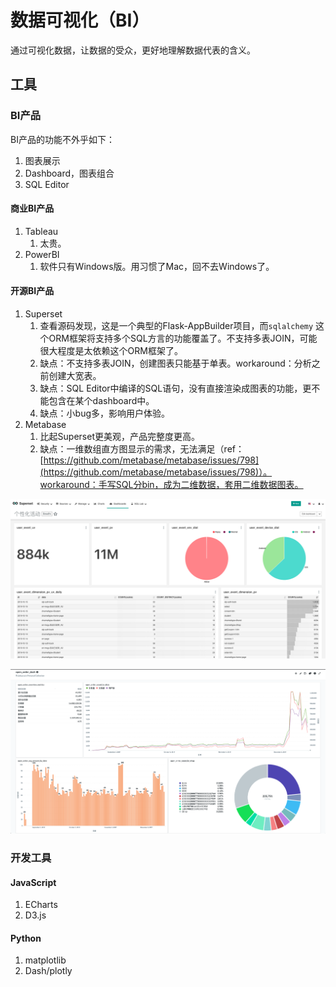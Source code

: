 # 数据可视化（BI）

通过可视化数据，让数据的受众，更好地理解数据代表的含义。



## 工具

### BI产品

BI产品的功能不外乎如下：

1. 图表展示
2. Dashboard，图表组合
3. SQL Editor

#### 商业BI产品

1. Tableau
   1. 太贵。
2. PowerBI 
   1. 软件只有Windows版。用习惯了Mac，回不去Windows了。

#### 开源BI产品

1. Superset
   1. 查看源码发现，这是一个典型的Flask-AppBuilder项目，而`sqlalchemy` 这个ORM框架将支持多个SQL方言的功能覆盖了。不支持多表JOIN，可能很大程度是太依赖这个ORM框架了。
   2. 缺点：不支持多表JOIN，创建图表只能基于单表。workaround：分析之前创建大宽表。
   3. 缺点：SQL Editor中编译的SQL语句，没有直接渲染成图表的功能，更不能包含在某个dashboard中。
   4. 缺点：小bug多，影响用户体验。
2. Metabase
   1. 比起Superset更美观，产品完整度更高。
   2. 缺点：一维数组直方图显示的需求，无法满足（ref：[https://github.com/metabase/metabase/issues/798](https://github.com/metabase/metabase/issues/798)）。workaround：手写SQL分bin，成为二维数据，套用二维数据图表。

![Superset&#x622A;&#x56FE;](../.gitbook/assets/image-20191017193416747.png)

![Metabase&#x622A;&#x56FE;](../.gitbook/assets/wx20200114-110715.png)

### 开发工具

#### JavaScript

1. ECharts
2. D3.js

#### Python

1. matplotlib
2. Dash/plotly



